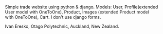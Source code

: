 Simple trade website using python & django.
Models:
  User, Profile(extended User model with OneToOne), Product, Images (extended Product model with OneToOne), Cart.
I don't use django forms.

Ivan Eresko, Otago Polytechnic, Auckland, New Zealand.
